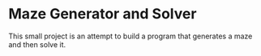 # Maze Generator and Solver
 This small project is an attempt to build a program that generates a maze and then solve it.
